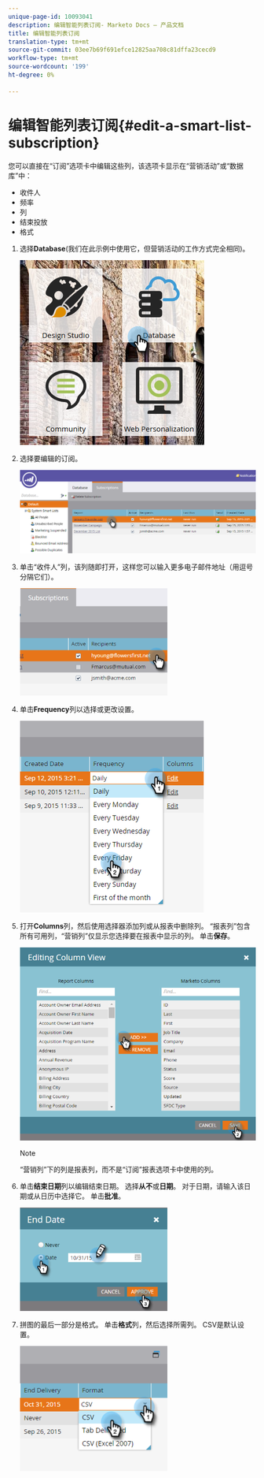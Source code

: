 ```yaml
---
unique-page-id: 10093041
description: 编辑智能列表订阅- Marketo Docs — 产品文档
title: 编辑智能列表订阅
translation-type: tm+mt
source-git-commit: 03ee7b69f691efce12825aa708c81dffa23cecd9
workflow-type: tm+mt
source-wordcount: '199'
ht-degree: 0%

---
```



# 编辑智能列表订阅{#edit-a-smart-list-subscription}

您可以直接在“订阅”选项卡中编辑这些列，该选项卡显示在“营销活动”或“数据库”中：

* 收件人
* 频率
* 列
* 结束投放
* 格式

1. 选择&#x200B;**Database**(我们在此示例中使用它，但营销活动的工作方式完全相同)。

   ![](assets/db-1.png)

1. 选择要编辑的订阅。

   ![](assets/two.png)

1. 单击“收件人”列，该列随即打开，这样您可以输入更多电子邮件地址（用逗号分隔它们）。

   ![](assets/image2015-9-14-13-3a44-3a14.png)

1. 单击&#x200B;**Frequency**&#x200B;列以选择或更改设置。

   ![](assets/image2015-9-14-10-3a30-3a37.png)

1. 打开&#x200B;**Columns**&#x200B;列，然后使用选择器添加列或从报表中删除列。 “报表列”包含所有可用列，“营销列”仅显示您选择要在报表中显示的列。 单击&#x200B;**保存**。

   ![](assets/image2015-9-14-10-3a59-3a6.png)

   >[!NOTE]
   >
   >“营销列”下的列是报表列，而不是“订阅”报表选项卡中使用的列。

1. 单击&#x200B;**结束日期**&#x200B;列以编辑结束日期。 选择&#x200B;**从不**&#x200B;或&#x200B;**日期**。 对于日期，请输入该日期或从日历中选择它。 单击&#x200B;**批准**。

   ![](assets/image2015-9-14-11-3a6-3a38.png)

1. 拼图的最后一部分是格式。 单击&#x200B;**格式**&#x200B;列，然后选择所需列。 CSV是默认设置。

   ![](assets/image2015-9-14-11-3a11-3a41.png)
